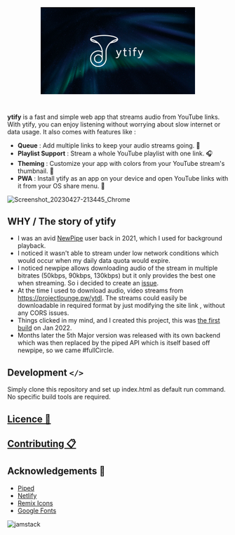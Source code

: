<div align="center">
 <a href="https://ytify.netlify.app"><img src="assets/ytify_thumbnail_max.webp" width="70%"></a>
</div>

#
**ytify** is a fast and simple web app that streams audio from YouTube links. With ytify, you can enjoy listening without worrying about slow internet or data usage. It also comes with features like :

- **Queue** : Add multiple links to keep your audio streams going. 🎵
- **Playlist Support** : Stream a whole YouTube playlist with one link. 🎧
- **Theming** : Customize your app with colors from your YouTube stream's thumbnail. 🎨
- **PWA** : Install ytify as an app on your device and open YouTube links with it from your OS share menu. 📱


![Screenshot_20230427-213445_Chrome](https://user-images.githubusercontent.com/69345507/234921327-0e747f63-07d5-47da-857a-56d5edfce874.jpg)


## WHY / The story of ytify
- I was an avid [NewPipe](https://github.com/TeamNewPipe/NewPipe) user back in 2021, which I used for background playback.
- I noticed it wasn't able to stream under low network conditions which would occur when my daily data quota would expire.
- I noticed newpipe allows downloading audio of the stream in multiple bitrates (50kbps, 90kbps, 130kbps) but it only provides the best one when streaming. So i decided to create an [issue](https://github.com/TeamNewPipe/NewPipe/issues/5838).
- At the time I used to download audio, video streams from https://projectlounge.pw/ytdl. The streams could easily be downloadable in required format by just modifying the site link , without any CORS issues.
- Things clicked in my mind, and I created this project, this was [the first build](https://github.com/n-ce/ytify/blob/bf129e573c56e99f88b51f679077cb9f8a9a6b3c/index.html) on Jan 2022.
- Months later the 5th Major version was released with its own backend which was then replaced by the piped API which is itself based off newpipe, so we came #fullCircle.

## Development `</>`

Simply clone this repository and set up index.html as default run command.
No specific build tools are required.

## [Licence 📝](https://github.com/n-ce/ytify/blob/main/LICENSE)
## [Contributing 📋](https://github.com/n-ce/ytify/blob/main/CONTRIBUTING.md)

## Acknowledgements 🙏
- [Piped](https://github.com/teampiped/piped)
- [Netlify](https://www.netlify.com)
- [Remix Icons](https://github.com/Remix-Design/RemixIcon)
- [Google Fonts](https://fonts.google.com)

![jamstack](https://user-images.githubusercontent.com/69345507/234927416-f846bd9f-db2b-4b06-9aa2-921163a76f24.png)

